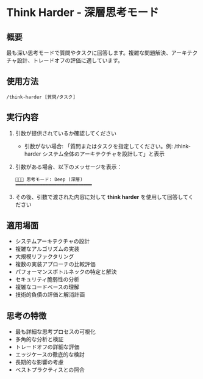 # Think Harder - 深層思考モード

## 概要

最も深い思考モードで質問やタスクに回答します。複雑な問題解決、アーキテクチャ設計、トレードオフの評価に適しています。

## 使用方法

```text
/think-harder [質問/タスク]
```

## 実行内容

1. 引数が提供されているか確認してください
   - 引数がない場合: 「質問またはタスクを指定してください。例: /think-harder システム全体のアーキテクチャを設計して」と表示

2. 引数がある場合、以下のメッセージを表示：

   ```text
   🧠🧠🧠 思考モード: Deep (深層)
   ━━━━━━━━━━━━━━━━━━━━━━━━━━━━
   ```

3. その後、引数で渡された内容に対して **think harder** を使用して回答してください

## 適用場面

- システムアーキテクチャの設計
- 複雑なアルゴリズムの実装
- 大規模リファクタリング
- 複数の実装アプローチの比較評価
- パフォーマンスボトルネックの特定と解決
- セキュリティ脆弱性の分析
- 複雑なコードベースの理解
- 技術的負債の評価と解消計画

## 思考の特徴

- 最も詳細な思考プロセスの可視化
- 多角的な分析と検証
- トレードオフの詳細な評価
- エッジケースの徹底的な検討
- 長期的な影響の考慮
- ベストプラクティスとの照合
